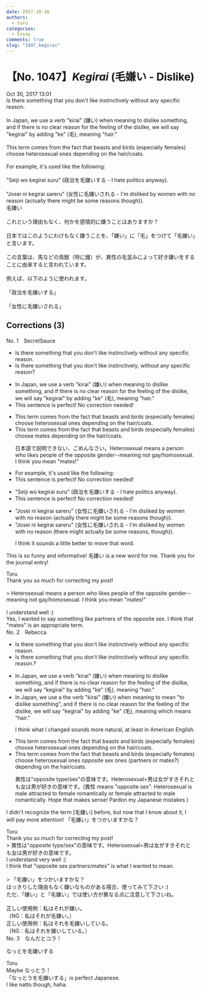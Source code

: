 ```yaml
---
date: 2017-10-30
authors:
  - toru
categories:
  - Essay
comments: true
slug: "1047_kegirai"
---
```


# 【No. 1047】<strong><em>Kegirai</strong></em> (毛嫌い - Dislike)
<div class="date">Oct 30, 2017 13:01</div>
<div id="post"><div id="body_show_ori">
Is there something that you don't like instinctively without any specific reason.<br/><br/>In Japan, we use a verb "kirai" (嫌い) when meaning to dislike something, and if there is no clear reason for the feeling of the dislike, we will say "kegirai" by adding "ke" (毛), meaning "hair."<br/><br/> This term comes from the fact that beasts and birds (especially females) choose heterosexual ones depending on the hair/coats.<br/><br/>For example, it's used like the following:<br/><br/>"Seiji wo kegirai suru" (政治を毛嫌いする - I hate politics anyway).<br/><br/>"Josei ni kegirai sareru" (女性に毛嫌いされる - I'm disliked by women with no reason (actually there might be some reasons though)).
</div></div>

<!-- more -->

<div id="post_ja"><div id="body_show_mo">
毛嫌い<br/><br/>これという理由もなく、何かを感情的に嫌うことはありますか？<br/><br/>日本ではこのようにわけもなく嫌うことを、「嫌い」に「毛」をつけて「毛嫌い」と言います。<br/><br/>この言葉は、馬などの鳥獣（特に雌）が、異性の毛並みによって好き嫌いをすることに由来すると言われています。<br/><br/>例えば、以下のように使われます。<br/><br/>「政治を毛嫌いする」<br/><br/>「女性に毛嫌いされる」
</div></div>

## Corrections (3)
<div id="block"><div class="first_name"> No. 1　<span class="just_name">SecretSauce</span></div><div id="block2">
<ul class="correction_field">
<li class="incorrect">Is there something that you don't like instinctively without any specific reason.</li>
<li class="corrected correct">
Is there something that you don't like instinctively, without any specific reason?
</li>
</ul>
<ul class="correction_field">
<li class="incorrect">In Japan, we use a verb "kirai" (嫌い) when meaning to dislike something, and if there is no clear reason for the feeling of the dislike, we will say "kegirai" by adding "ke" (毛), meaning "hair."</li>
<li class="corrected perfect">This sentence is perfect! No correction needed!</li>
</ul>
<ul class="correction_field">
<li class="incorrect">This term comes from the fact that beasts and birds (especially females) choose heterosexual ones depending on the hair/coats.</li>
<li class="corrected correct">
This term comes from the fact that beasts and birds (especially females) choose mates depending on the hair/coats.
<p class="correction_comment">日本語で説明できない、ごめんなさい。Heterosexual means a person who likes people of the opposite gender--meaning not gay/homosexual. I think you mean "mates!"</p>
</li>
</ul>
<ul class="correction_field">
<li class="incorrect">For example, it's used like the following:</li>
<li class="corrected perfect">This sentence is perfect! No correction needed!</li>
</ul>
<ul class="correction_field">
<li class="incorrect">"Seiji wo kegirai suru" (政治を毛嫌いする - I hate politics anyway).</li>
<li class="corrected perfect">This sentence is perfect! No correction needed!</li>
</ul>
<ul class="correction_field">
<li class="incorrect">"Josei ni kegirai sareru" (女性に毛嫌いされる - I'm disliked by women with no reason (actually there might be some reasons though)).</li>
<li class="corrected correct">
"Josei ni kegirai sareru" (女性に毛嫌いされる - I'm disliked by women with no reason (there might actually be some reasons, though)).
<p class="correction_comment">I think it sounds a little better to move that word.</p>
</li>
</ul>
<p class="comment_small">
 This is so funny and informative! 毛嫌い is a new word for me. Thank you for the journal entry!
</p>

</div><div class="name"><span class="just_name">Toru</span><br>
Thank you so much for correcting my post!<br/><br/>&gt; Heterosexual means a person who likes people of the opposite gender--meaning not gay/homosexual. I think you mean "mates!"<br/><br/>I understand well :)<br/>Yes, I wanted to say something like partners of the opposite sex. I think that "mates" is an appropriate term.
</div>
</div>
<div id="block"><div class="first_name"> No. 2　<span class="just_name">Rebecca</span></div><div id="block2">
<ul class="correction_field">
<li class="incorrect">Is there something that you don't like instinctively without any specific reason.</li>
<li class="corrected correct">
Is there something that you don't like instinctively without any specific reason<span class="f_red"><span class="sline">.</span>?</span>
</li>
</ul>
<ul class="correction_field">
<li class="incorrect">In Japan, we use a verb "kirai" (嫌い) when meaning to dislike something, and if there is no clear reason for the feeling of the dislike, we will say "kegirai" by adding "ke" (毛), meaning "hair."</li>
<li class="corrected correct">
In Japan, we use <span class="sline">a</span> <span class="f_blue">the</span> verb "kirai" (嫌い) <span class="sline">when meaning</span> <span class="f_blue">to mean "</span>to dislike something<span class="f_blue">"</span>, and if there is no clear reason for the feeling of <span class="sline">the</span> dislike, we will say "kegirai" by adding "ke" (毛), <span class="sline">meaning</span> <span class="f_blue">which means </span>"hair."
<p class="correction_comment">I think what I changed sounds more natural, at least in American English.</p>
</li>
</ul>
<ul class="correction_field">
<li class="incorrect">This term comes from the fact that beasts and birds (especially females) choose heterosexual ones depending on the hair/coats.</li>
<li class="corrected correct">
This term comes from the fact that beasts and birds (especially females) choose <span class="sline">heterosexual ones</span> <span class="f_blue">opposite sex ones (partners or mates?)</span> depending on the hair/coats.
<p class="correction_comment">異性は"opposite type/sex"の意味です。Heterosexual=男は女がすきそれとも女は男が好きの意味です。(異性 means "opposite sex". Heterosexual is male attracted to female romantically or female attracted to male romantically. Hope that makes sense! Pardon my Japanese mistakes.)</p>
</li>
</ul>
<p class="comment_small">
 I didn't recognize the term [毛嫌い] before, but now that I know about it, I will pay more attention! 「毛嫌い」をつかいますかな？
</p>

</div><div class="name"><span class="just_name">Toru</span><br>
Thank you so much for correcting my post!<br/>&gt; 異性は"opposite type/sex"の意味です。Heterosexual=男は女がすきそれとも女は男が好きの意味です。<br/>I understand very well :)<br/>I think that "opposite sex partners/mates" is what I wanted to mean.<br/><br/>&gt; 「毛嫌い」をつかいますかな？<br/>はっきりした理由もなく嫌いなものがある場合、使ってみて下さい :)<br/>ただ、「嫌い」と「毛嫌い」では使い方が異なる点に注意して下さいね。<br/><br/>正しい使用例：私はそれが嫌い。<br/>（NG：私はそれが毛嫌い。）<br/>正しい使用例：私はそれを毛嫌いしている。<br/>（NG：私はそれを嫌いしている。）
</div>
</div>
<div id="block"><div class="first_name"> No. 3　<span class="just_name">なんだとコラ！</span></div><div id="block2">
<p class="comment_small">
 なっとを毛嫌いする
</p>

</div><div class="name"><span class="just_name">Toru</span><br>
Maybe なっとう！<br/>「なっとうを毛嫌いする」is perfect Japanese.<br/>I like natto though, haha.
</div>
</div>

